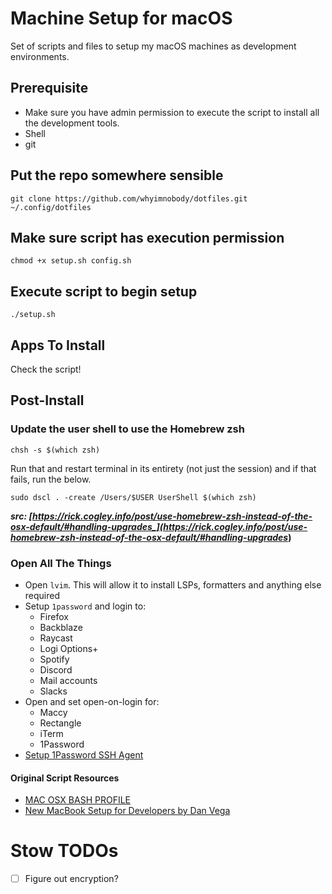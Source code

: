 # **Machine Setup for macOS**

Set of scripts and files to setup my macOS machines as development environments.

## **Prerequisite**

- Make sure you have admin permission to execute the script to install all the
  development tools.
- Shell
- git

## Put the repo somewhere sensible

```shell
git clone https://github.com/whyimnobody/dotfiles.git ~/.config/dotfiles
```

## **Make sure script has execution permission**

```shell
chmod +x setup.sh config.sh
```

## **Execute script to begin setup**

```shell
./setup.sh
```

## Apps To Install

Check the script!

## Post-Install

### Update the user shell to use the Homebrew zsh

```shell
chsh -s $(which zsh)
```

Run that and restart terminal in its entirety (not just the session) and if
that fails, run the below.

```shell
sudo dscl . -create /Users/$USER UserShell $(which zsh)
```

**_src: [https://rick.cogley.info/post/use-homebrew-zsh-instead-of-the-osx-default/#handling-upgrades_](https://rick.cogley.info/post/use-homebrew-zsh-instead-of-the-osx-default/#handling-upgrades_)**

### Open All The Things

- Open `lvim`. This will allow it to install LSPs, formatters and anything else required
- Setup `1password` and login to:
  - Firefox
  - Backblaze
  - Raycast
  - Logi Options+
  - Spotify
  - Discord
  - Mail accounts
  - Slacks
- Open and set open-on-login for:
  - Maccy
  - Rectangle
  - iTerm
  - 1Password
- [Setup 1Password SSH Agent](https://developer.1password.com/docs/ssh/get-started#step-3-turn-on-the-1password-ssh-agent)

#### **Original Script Resources**

- [MAC OSX BASH PROFILE](https://natelandau.com/my-mac-osx-bash_profile/)
- [New MacBook Setup for Developers by Dan Vega](https://dev.to/therealdanvega/new-macbook-setup-for-developers-2nma)

# Stow TODOs

- [ ] Figure out encryption?
